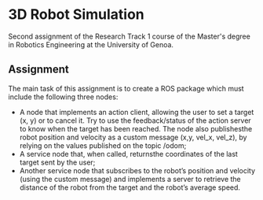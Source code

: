 # 3D Robot Simulation

Second assignment of the Research Track 1 course of the Master's degree in Robotics Engineering at the University of Genoa.

## Assignment

The main task of this assignment is to create a ROS package which must include the following three nodes:
- A node that implements an action client, allowing the user to set a target (x, y) or to cancel it. Try to use the feedback/status of the action server to know when the target has been reached. The node also publishesthe robot position and velocity as a custom message (x,y, vel_x, vel_z), by relying on the values published on the topic /odom;
- A service node that, when called, returnsthe coordinates of the last target sent by the user;
- Another service node that subscribes to the robot’s position and velocity (using the custom message) and implements a server to retrieve the distance of the robot from the target and the robot’s average speed.
